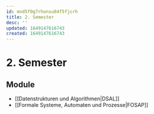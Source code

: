 ```yaml
---
id: mnd5f0g7rhonsu64f5fjcrh
title: 2. Semester
desc: ''
updated: 1649147616743
created: 1649147616743
---
```


# 2. Semester
## Module
- [[Datenstrukturen und Algorithmen|DSAL]]
- [[Formale Systeme, Automaten und Prozesse|FOSAP]]
